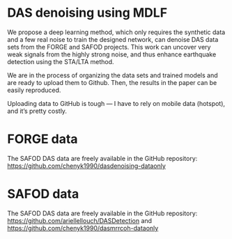 # DAS denoising using MDLF
We propose a deep learning method, which only requires the synthetic data and a few real noise to train the designed network, can denoise DAS data sets from the FORGE and SAFOD projects.
This work can uncover very weak signals from the highly strong noise, and thus enhance earthquake detection using the STA/LTA method.

We are in the process of organizing the data sets and trained models and are ready to upload them to Github. Then, the results in the paper can be easily reproduced.

Uploading data to GitHub is tough — I have to rely on mobile data (hotspot), and it’s pretty costly.

# FORGE data
The SAFOD DAS data are freely available in the GitHub repository: https://github.com/chenyk1990/dasdenoising-dataonly


# SAFOD data
The SAFOD DAS data are freely available in the GitHub repository: https://github.com/ariellellouch/DASDetection and https://github.com/chenyk1990/dasmrrcoh-dataonly
